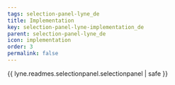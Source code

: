 ```yaml
---
tags: selection-panel-lyne_de
title: Implementation
key: selection-panel-lyne-implementation_de
parent: selection-panel-lyne_de
icon: implementation
order: 3
permalink: false  
---
```

{{ lyne.readmes.selectionpanel.selectionpanel | safe }}


